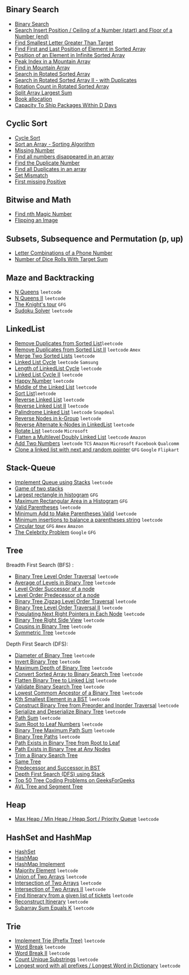 ## Binary Search
- [Binary Search](https://leetcode.com/problems/binary-search/)
- [Search Insert Position / Ceiling of a Number (start) and Floor of a Number (end)](https://leetcode.com/problems/search-insert-position/)
- [Find Smallest Letter Greater Than Target](https://leetcode.com/problems/find-smallest-letter-greater-than-target/)
- [Find First and Last Position of Element in Sorted Array](https://leetcode.com/problems/find-first-and-last-position-of-element-in-sorted-array/)
- [Position of an Element in Infinite Sorted Array](https://www.geeksforgeeks.org/find-position-element-sorted-array-infinite-numbers/)
- [Peak Index in a Mountain Array](https://leetcode.com/problems/peak-index-in-a-mountain-array/)
- [Find in Mountain Array](https://leetcode.com/problems/find-in-mountain-array/)
- [Search in Rotated Sorted Array](https://leetcode.com/problems/search-in-rotated-sorted-array/)
- [Search in Rotated Sorted Array II - with Duplicates](https://leetcode.com/problems/search-in-rotated-sorted-array-ii/)
- [Rotation Count in Rotated Sorted Array](https://www.geeksforgeeks.org/find-rotation-count-rotated-sorted-array/)
- [Split Array Largest Sum](https://leetcode.com/problems/split-array-largest-sum/)
- [Book allocation](https://www.geeksforgeeks.org/allocate-minimum-number-pages/)
- [Capacity To Ship Packages Within D Days](https://leetcode.com/problems/capacity-to-ship-packages-within-d-days/)

## Cyclic Sort
- [Cycle Sort](https://www.geeksforgeeks.org/cycle-sort/)
- [Sort an Array - Sorting Algorithm](https://leetcode.com/problems/sort-an-array/)
- [Missing Number](https://leetcode.com/problems/missing-number/)
- [Find all numbers disappeared in an array](https://leetcode.com/problems/find-all-numbers-disappeared-in-an-array/)
- [Find the Duplicate Number](https://leetcode.com/problems/find-the-duplicate-number/)
- [Find all Duplicates in an array](https://leetcode.com/problems/find-all-duplicates-in-an-array/)
- [Set Mismatch](https://leetcode.com/problems/set-mismatch/)
- [First missing Positive](https://leetcode.com/problems/first-missing-positive/)

## Bitwise and Math
- [Find nth Magic Number](https://www.geeksforgeeks.org/find-nth-magic-number/)
- [Flipping an Image](https://leetcode.com/problems/flipping-an-image/)

## Subsets, Subsequence and Permutation (p, up)
- [Letter Combinations of a Phone Number](https://leetcode.com/problems/letter-combinations-of-a-phone-number/)
- [Number of Dice Rolls With Target Sum](https://leetcode.com/problems/number-of-dice-rolls-with-target-sum/)

## Maze and Backtracking
- [N Queens](https://leetcode.com/problems/n-queens/) `leetcode`
- [N Queens II](https://leetcode.com/problems/n-queens-ii/) `leetcode`
- [The Knight's tour](https://www.geeksforgeeks.org/the-knights-tour-problem-backtracking-1/) `GFG`
- [Sudoku Solver](https://leetcode.com/problems/sudoku-solver/) `leetcode`

## LinkedList
- [Remove Duplicates from Sorted List](https://leetcode.com/problems/remove-duplicates-from-sorted-list/)`leetcode`
- [Remove Duplicates from Sorted List II](https://leetcode.com/problems/remove-duplicates-from-sorted-list-ii/) `leetcode` `Amex`
- [Merge Two Sorted Lists](https://leetcode.com/problems/merge-two-sorted-lists/) `leetcode`
- [Linked List Cycle](https://leetcode.com/problems/linked-list-cycle/) `leetcode` `Samsung`
- [Length of LinkedList Cycle](https://www.geeksforgeeks.org/find-length-of-loop-in-linked-list/) `leetcode`
- [Linked List Cycle II](https://leetcode.com/problems/linked-list-cycle-ii/) `leetcode`
- [Happy Number](https://leetcode.com/problems/happy-number/) `leetcode`
- [Middle of the Linked List](https://leetcode.com/problems/middle-of-the-linked-list/) `leetcode`
- [Sort List](https://leetcode.com/problems/sort-list/)`leetcode`
- [Reverse Linked List](https://leetcode.com/problems/reverse-linked-list/) `leetcode`
- [Reverse Linked List II](https://leetcode.com/problems/reverse-linked-list-ii/) `leetcode`
- [Palindrome Linked List](https://leetcode.com/problems/palindrome-linked-list/) `leetcode` `Snapdeal`
- [Reverse Nodes in k-Group](https://leetcode.com/problems/reverse-nodes-in-k-group/) `leetcode`
- [Reverse Alternate k-Nodes in LinkedList](https://www.geeksforgeeks.org/reverse-alternate-k-nodes-in-a-singly-linked-list/) `leetcode`
- [Rotate List](https://leetcode.com/problems/rotate-list/) `leetcode` `Microsoft`
- [Flatten a Multilevel Doubly Linked List](https://leetcode.com/problems/flatten-a-multilevel-doubly-linked-list/) `leetcode` `Amazon`
- [Add Two Numbers](https://leetcode.com/problems/add-two-numbers/) `leetcode` `TCS` `Amazon` `Microsoft` `Facebook` `Qualcomm`
- [Clone a linked list with next and random pointer](https://www.geeksforgeeks.org/clone-linked-list-next-random-pointer-o1-space/) `GFG` `Google` `Flipkart`

## Stack-Queue
- [Implement Queue using Stacks](https://leetcode.com/problems/implement-queue-using-stacks/) `leetcode`
- [Game of two stacks](https://www.hackerrank.com/challenges/game-of-two-stacks/problem) 
- [Largest rectangle in histogram](https://leetcode.com/problems/largest-rectangle-in-histogram/) `GFG`
- [Maximum Rectangular Area in a Histogram](https://practice.geeksforgeeks.org/problems/maximum-rectangular-area-in-a-histogram-1587115620/1/) `GFG`
- [Valid Parentheses](https://leetcode.com/problems/valid-parentheses/) `leetcode`
- [Minimum Add to Make Parentheses Valid](https://leetcode.com/problems/minimum-add-to-make-parentheses-valid/) `leetcode`
- [Minimum insertions to balance a parentheses string](https://leetcode.com/problems/minimum-insertions-to-balance-a-parentheses-string/) `leetcode`
- [Circular tour](https://practice.geeksforgeeks.org/problems/circular-tour/1) `GFG` `Amex` `Amazon`
- [The Celebrity Problem](https://practice.geeksforgeeks.org/problems/the-celebrity-problem/1/) `Google` `GFG`

## Tree
Breadth First Search (BFS) :
- [Binary Tree Level Order Traversal](https://leetcode.com/problems/binary-tree-level-order-traversal/) `leetcode`
- [Average of Levels in Binary Tree](https://leetcode.com/problems/average-of-levels-in-binary-tree/) `leetcode`
- [Level Order Successor of a node](https://www.geeksforgeeks.org/level-order-successor-of-a-node-in-binary-tree/) 
- [Level Order Predecessor of a node](https://practice.geeksforgeeks.org/problems/predecessor-and-successor/1) 
- [Binary Tree Zigzag Level Order Traversal](https://leetcode.com/problems/binary-tree-zigzag-level-order-traversal/) `leetcode`
- [Binary Tree Level Order Traversal II](https://leetcode.com/problems/binary-tree-level-order-traversal-ii/) `leetcode`
- [Populating Next Right Pointers in Each Node](https://leetcode.com/problems/populating-next-right-pointers-in-each-node/) `leetcode`
- [Binary Tree Right Side View](https://leetcode.com/problems/binary-tree-right-side-view/) `leetcode`
- [Cousins in Binary Tree](https://leetcode.com/problems/cousins-in-binary-tree/) `leetcode`
- [Symmetric Tree](https://leetcode.com/problems/symmetric-tree/) `leetcode`

Depth First Search (DFS):
- [Diameter of Binary Tree](https://leetcode.com/problems/diameter-of-binary-tree/) `leetcode`
- [Invert Binary Tree](https://leetcode.com/problems/invert-binary-tree/) `leetcode`
- [Maximum Depth of Binary Tree](https://leetcode.com/problems/maximum-depth-of-binary-tree/) `leetcode`
- [Convert Sorted Array to Binary Search Tree](https://leetcode.com/problems/convert-sorted-array-to-binary-search-tree/) `leetcode`
- [Flatten Binary Tree to Linked List](https://leetcode.com/problems/flatten-binary-tree-to-linked-list/) `leetcode`
- [Validate Binary Search Tree](https://leetcode.com/problems/validate-binary-search-tree/) `leetcode`
- [Lowest Commom Ancestor of a Binary Tree](https://leetcode.com/problems/lowest-common-ancestor-of-a-binary-tree/) `leetcode`
- [Kth Smallest Element in a BST](https://leetcode.com/problems/kth-smallest-element-in-a-bst/) `leetcode`
- [Construct Binary Tree from Preorder and Inorder Traversal](https://leetcode.com/problems/construct-binary-tree-from-preorder-and-inorder-traversal/) `leetcode`
- [Serialize and Deserialize Binary Tree](https://leetcode.com/problems/serialize-and-deserialize-binary-tree/) `leetcode`
- [Path Sum](https://leetcode.com/problems/path-sum/) `leetcode`
- [Sum Root to Leaf Numbers](https://leetcode.com/problems/sum-root-to-leaf-numbers/) `leetcode`
- [Binary Tree Maximum Path Sum](https://leetcode.com/problems/binary-tree-maximum-path-sum/) `leetcode`
- [Binary Tree Paths](https://leetcode.com/problems/binary-tree-paths/) `leetcode`
- [Path Exists in Binary Tree from Root to Leaf](https://www.geeksforgeeks.org/check-root-leaf-path-given-sequence/)
- [Path Exists in Binary Tree at Any Nodes](https://www.geeksforgeeks.org/print-path-between-any-two-nodes-in-a-binary-tree/)
- [Trim a Binary Search Tree](https://leetcode.com/problems/trim-a-binary-search-tree/description/)  
- [Same Tree](https://leetcode.com/problems/same-tree/)  
- [Predecessor and Successor in BST](https://practice.geeksforgeeks.org/problems/predecessor-and-successor/1)  
- [Depth First Search (DFS) using Stack](https://leetcode.com/problems/same-tree/) 
- [Top 50 Tree Coding Problems on GeeksForGeeks](https://www.geeksforgeeks.org/top-50-tree-coding-problems-for-interviews/) 
- [AVL Tree and Segment Tree]() 

## Heap
- [Max Heap / Min Heap / Heap Sort / Priority Queue]() `leetcode`

## HashSet and HashMap
- [HashSet]() 
- [HashMap]() 
- [HashMap Implement]() 
- [Majority Element](https://leetcode.com/problems/majority-element/) `leetcode`
- [Union of Two Arrays](https://www.geeksforgeeks.org/find-union-and-intersection-of-two-unsorted-arrays/) `leetcode`
- [Intersection of Two Arrays](https://leetcode.com/problems/intersection-of-two-arrays/description/) `leetcode`
- [Intersection of Two Arrays II](https://leetcode.com/problems/intersection-of-two-arrays-ii/description/) `leetcode`
- [Find Itinerary from a given list of tickets](https://www.geeksforgeeks.org/find-itinerary-from-a-given-list-of-tickets/) `leetcode`
- [Reconstruct Itinerary](https://leetcode.com/problems/reconstruct-itinerary/description/) `leetcode`
- [Subarray Sum Equals K](https://leetcode.com/problems/subarray-sum-equals-k/description/) `leetcode`

## Trie
- [Implement Trie (Prefix Tree)](https://leetcode.com/problems/implement-trie-prefix-tree/description/) `leetcode`
- [Word Break](https://leetcode.com/problems/word-break/description/) `leetcode`
- [Word Break II](https://leetcode.com/problems/word-break-ii/) `leetcode`
- [Count Unique Substrings](https://www.geeksforgeeks.org/count-number-of-distinct-substring-in-a-string/) `leetcode`
- [Longest word with all prefixes / Longest Word in Dictionary](https://leetcode.com/problems/longest-word-in-dictionary/description/) `leetcode`
